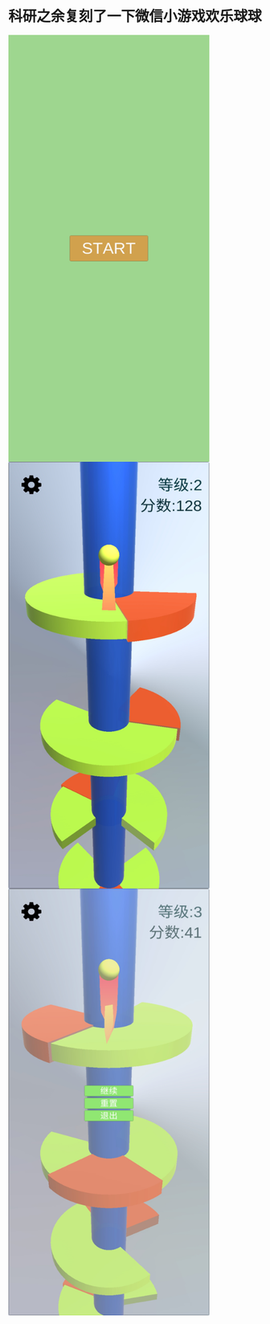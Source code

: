 # 科研之余复刻了一下微信小游戏欢乐球球  

<img src="https://github.com/zcTomerone/JumpBall/blob/master/image/start.jpg" width = "400" height = "850" alt="start" align=center />
<img src="https://github.com/zcTomerone/JumpBall/blob/master/image/g1.jpg" width = "400" height = "850" alt="g1" align=center />
<img src="https://github.com/zcTomerone/JumpBall/blob/master/image/g2.jpg" width = "400" height = "850" alt="g2" align=center />


